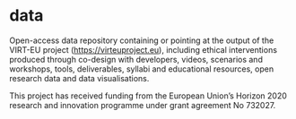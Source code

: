 # data
Open-access data repository containing or pointing at the output of the VIRT-EU project (https://virteuproject.eu), including ethical interventions produced through co-design with developers, videos, scenarios and workshops, tools, deliverables, syllabi and educational resources, open research data and data visualisations.

This project has received funding from the European Union’s Horizon 2020 research and innovation programme under grant agreement No 732027.
